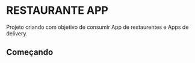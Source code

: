 # RESTAURANTE APP

Projeto criando com objetivo de consumir App de restaurentes e Apps de delivery.

## Começando

